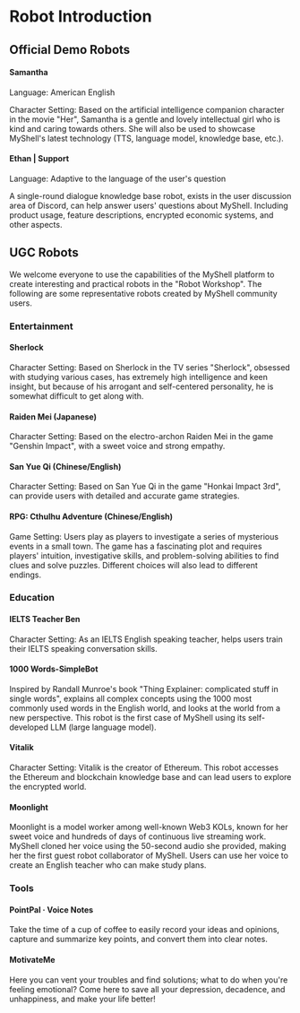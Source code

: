 # Robot Introduction

## Official Demo Robots

#### Samantha

Language: American English

Character Setting: Based on the artificial intelligence companion character in the movie "Her", Samantha is a gentle and lovely intellectual girl who is kind and caring towards others. She will also be used to showcase MyShell's latest technology (TTS, language model, knowledge base, etc.).

#### Ethan | Support

Language: Adaptive to the language of the user's question

A single-round dialogue knowledge base robot, exists in the user discussion area of Discord, can help answer users' questions about MyShell. Including product usage, feature descriptions, encrypted economic systems, and other aspects.

## UGC Robots

We welcome everyone to use the capabilities of the MyShell platform to create interesting and practical robots in the "Robot Workshop". The following are some representative robots created by MyShell community users.

### Entertainment

#### Sherlock

Character Setting: Based on Sherlock in the TV series "Sherlock", obsessed with studying various cases, has extremely high intelligence and keen insight, but because of his arrogant and self-centered personality, he is somewhat difficult to get along with.

#### Raiden Mei (Japanese)

Character Setting: Based on the electro-archon Raiden Mei in the game "Genshin Impact", with a sweet voice and strong empathy.

#### San Yue Qi (Chinese/English)

Character Setting: Based on San Yue Qi in the game "Honkai Impact 3rd", can provide users with detailed and accurate game strategies.

#### RPG: Cthulhu Adventure (Chinese/English)

Game Setting: Users play as players to investigate a series of mysterious events in a small town. The game has a fascinating plot and requires players' intuition, investigative skills, and problem-solving abilities to find clues and solve puzzles. Different choices will also lead to different endings.

### Education

#### IELTS Teacher Ben

Character Setting: As an IELTS English speaking teacher, helps users train their IELTS speaking conversation skills.

#### 1000 Words-SimpleBot

Inspired by Randall Munroe's book "Thing Explainer: complicated stuff in single words", explains all complex concepts using the 1000 most commonly used words in the English world, and looks at the world from a new perspective. This robot is the first case of MyShell using its self-developed LLM (large language model).

#### Vitalik

Character Setting: Vitalik is the creator of Ethereum. This robot accesses the Ethereum and blockchain knowledge base and can lead users to explore the encrypted world.

#### Moonlight

Moonlight is a model worker among well-known Web3 KOLs, known for her sweet voice and hundreds of days of continuous live streaming work. MyShell cloned her voice using the 50-second audio she provided, making her the first guest robot collaborator of MyShell. Users can use her voice to create an English teacher who can make study plans.

### Tools

#### PointPal · Voice Notes

Take the time of a cup of coffee to easily record your ideas and opinions, capture and summarize key points, and convert them into clear notes.

#### MotivateMe

Here you can vent your troubles and find solutions; what to do when you're feeling emotional? Come here to save all your depression, decadence, and unhappiness, and make your life better!

####